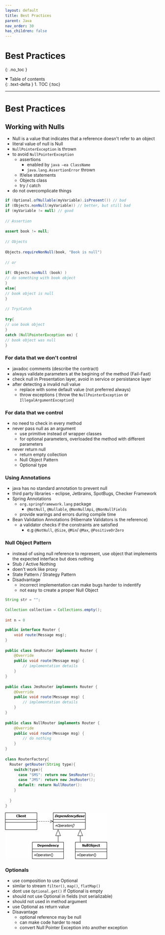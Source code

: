 ```yaml
---
layout: default
title: Best Practices
parent: Java
nav_order: 30
has_children: false
---
```



# Best Practices

{: .no_toc }

<details open markdown="block">
  <summary>
    Table of contents
  </summary>
  {: .text-delta }
1. TOC
{:toc}
</details>

---

# Best Practices

## Working with Nulls

-  Null is a value that indicates that a reference doesn't refer to an object
- literal value of null is Null 
- `NullPointerException` is thrown 
- to avoid `NullPointerException`
  - assertions 
    - enabled by `java –ea ClassName`
    - `java.lang.AssertionError` thrown
  - If/else statements
  - Objects class 
  - try / catch
- do not overcomplicate things

```java
if (Optional.ofNullable(myVariable).isPresent()) // bad
if (Objects.nonNull(myVariable)) // better, but still bad
if (myVariable != null) // good

// Assertion

assert book != null;

// Objects

Objects.requireNonNull(book, "Book is null")

// or 

if( Objects.nonNull (book) )
// do something with book object
}
else{
// book object is null
}

// Try/Catch

try{
// use book object
}
catch (NullPointerException ex) {
// book object was null
}
```

### For data that we don't control

- javadoc comments (describe the contract)    
- always validate parameters at the begining of the method (Fail-Fast)
- check null in Presentation layer, avoid in service or persistance layer
- after detecting a invalid null value 
  - replace with some default value (not preferred always)
  - throw exceptions ( throw the `NullPointerException` or `IllegalArgumentException`) 

### For data that we control

- no need to check in every method
- never pass null as an argument
  - use primitive instead of wrapper classes
  - for optional parameters, overloaded the method with different parameters
- never return null
  - return empty collection
  - Null Object Pattern
  - Optional type

### Using Annotations

- java has no standard annotation to prevent null
- third party libraries - eclipse, Jetbrains, SpotBugs, Checker Framework
- Spring Annotations
  - `org.springframework.lang` package
    - `@NotNull`, `@Nullable`, `@NonNullApi`, `@NonNullFields`
  - provide warings and errors during compile time
- Bean Validation Annotations (Hibernate Validators is the reference)
  - a validator checks if the constraints are satisfied
    - e.g `@NotNull`, `@Size`, `@Min`/ `@Max`, `@PositiveOrZero`

### Null Object Pattern

- instead of using null reference to represent, use object that implements the expected interface but does nothing
- Stub / Active Nothing
- doen't work like proxy
- State Pattern / Strategy Pattern 
- Disadvantage
  - incorrect implementation can make bugs harder to indentify
  - not easy to create a proper Null Object

```java
String str = "";

Collection collection = Collections.empty();

int n = 0
```

```java
public interface Router {
    void route(Message msg);
}

public class SmsRouter implements Router {
    @Override
    public void route(Message msg) {
        // implementation details
    }
}

public class JmsRouter implements Router {
    @Override
    public void route(Message msg) {
        // implementation details
    }
}

public class NullRouter implements Router {
    @Override
    public void route(Message msg) {
        // do nothing
    }
}

class RouterFactory{
  Router getRouter(String type){
    switch(type){
      case "SMS": return new SmsRouter();
      case "JMS": return new JmsRouter();
      default: return NullRouter():
    }

  }
}
```

!['Null Object Pattern'](/img/java/NullObject.png)

### Optionals 

- use composition to use Optional
- similar to stream `filter()`, `map()`, `flatMap()`
- dont use `Optional.get()` if Optional is empty
- should not use Optional in fields (not serializable)
- should not used in method argument 
- use Optional as return value
- Disavantage 
  - optional reference may be null
  - can make code harder to read
  - convert Null Pointer Exception into another exception

